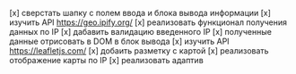 [x] сверстать шапку с полем ввода и блока вывода информации
[x] изучить API https://geo.ipify.org/
[x] реализовать функционал получения данных по IP
[x] дабавить валидацию введенного IP
[x] полученные данные отрисовать в DOM в блок вывода
[x] изучить API https://leafletjs.com/ 
[x] добаить разметку с картой
[x] реализовать отображение карты по IP
[x] реализовать адаптив